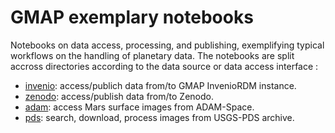 # GMAP exemplary notebooks

Notebooks on data access, processing, and publishing, exemplifying typical workflows on the handling of planetary data.
The notebooks are split accross directories according to the data source or data access interface :

- [invenio](./invenio): access/publich data from/to GMAP InvenioRDM instance.
- [zenodo](./zenodo): access/publish data from/to Zenodo.
- [adam](./adam): access Mars surface images from ADAM-Space.
- [pds](./pds): search, download, process images from USGS-PDS archive.
